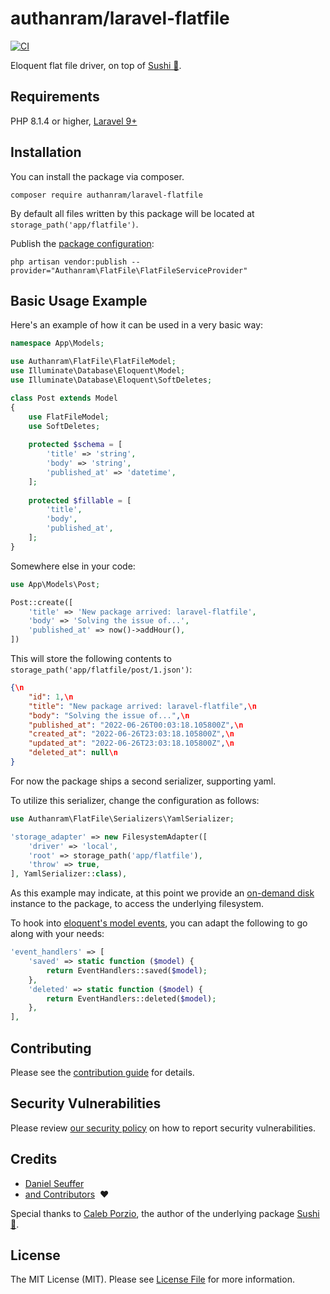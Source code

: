 # authanram/laravel-flatfile

[![CI](https://github.com/authanram/laravel-flatfile/actions/workflows/main.yml/badge.svg)](https://github.com/authanram/laravel-flatfile/actions/workflows/main.yml)

Eloquent flat file driver, on top of [Sushi 🍣](https://github.com/calebporzio/sushi).

## Requirements

PHP 8.1.4 or higher, [Laravel 9+](https://laravel.com/docs/9.x)

## Installation

You can install the package via composer.

```shell
composer require authanram/laravel-flatfile
```

By default all files written by this package will be located at `storage_path('app/flatfile')`.

Publish the [package configuration](config/config.php):

```shell
php artisan vendor:publish --provider="Authanram\FlatFile\FlatFileServiceProvider"
```

## Basic Usage Example

Here's an example of how it can be used in a very basic way:

```php
namespace App\Models;

use Authanram\FlatFile\FlatFileModel;
use Illuminate\Database\Eloquent\Model;
use Illuminate\Database\Eloquent\SoftDeletes;

class Post extends Model
{
    use FlatFileModel;
    use SoftDeletes;
    
    protected $schema = [
        'title' => 'string',
        'body' => 'string',
        'published_at' => 'datetime',
    ];
    
    protected $fillable = [
        'title',
        'body',
        'published_at',
    ];
}
```

Somewhere else in your code:

```php
use App\Models\Post;

Post::create([
    'title' => 'New package arrived: laravel-flatfile',
    'body' => 'Solving the issue of...',
    'published_at' => now()->addHour(),
])
```

This will store the following contents to `storage_path('app/flatfile/post/1.json')`:

```json
{\n
    "id": 1,\n
    "title": "New package arrived: laravel-flatfile",\n
    "body": "Solving the issue of...",\n
    "published_at": "2022-06-26T00:03:18.105800Z",\n
    "created_at": "2022-06-26T23:03:18.105800Z",\n
    "updated_at": "2022-06-26T23:03:18.105800Z",\n
    "deleted_at": null\n
}
```

For now the package ships a second serializer, supporting yaml.

To utilize this serializer, change the configuration as follows:

```php
use Authanram\FlatFile\Serializers\YamlSerializer;

'storage_adapter' => new FilesystemAdapter([
    'driver' => 'local',
    'root' => storage_path('app/flatfile'),
    'throw' => true,
], YamlSerializer::class),
```

As this example may indicate, at this point we provide an [on-demand disk](https://laravel.com/docs/9.x/filesystem#on-demand-disks)
instance to the package, to access the underlying filesystem.

To hook into [eloquent's model events](https://laravel.com/docs/9.x/eloquent#events), you can
adapt the following to go along with your needs:

```php
'event_handlers' => [
    'saved' => static function ($model) {
        return EventHandlers::saved($model);
    },
    'deleted' => static function ($model) {
        return EventHandlers::deleted($model);
    },
],
```

## Contributing

Please see the [contribution guide](https://github.com/authanram/laravel-flatfile/blob/master/.github/CONTRIBUTING.md)
for details.

## Security Vulnerabilities

Please review [our security policy](https://github.com/authanram/laravel-flatfile/security/policy)
on how to report security vulnerabilities.

## Credits

- [Daniel Seuffer](https://github.com/authanram)
- [and Contributors](https://github.com/authanram/laravel-flatfile/graphs/contributors) &nbsp;❤️

Special thanks to [Caleb Porzio](https://github.com/calebporzio), the author of the underlying
package [Sushi 🍣](https://github.com/calebporzio/sushi).

## License

The MIT License (MIT). Please see [License File](https://github.com/authanram/laravel-flatfile/blob/master/LICENSE.md)
for more information.
